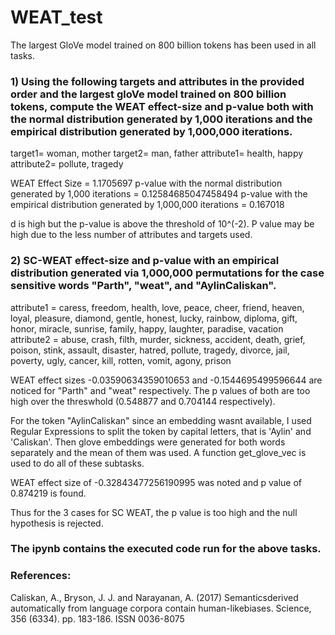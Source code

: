 # WEAT_test

The largest GloVe model trained on 800 billion tokens has been used in all tasks.

### 1) Using the following targets and attributes in the provided order and the largest gloVe model trained on 800 billion tokens, compute the WEAT effect-size and p-value both with the normal distribution generated by 1,000 iterations and the empirical distribution generated by 1,000,000 iterations.

target1= woman, mother
target2= man, father
attribute1= health, happy
attribute2= pollute, tragedy

WEAT Effect Size = 1.1705697
p-value with the normal distribution generated by 1,000 iterations = 0.12584685047458494
p-value with the empirical distribution generated by 1,000,000 iterations = 0.167018

d is high but the p-value is above the threshold of 10^(-2). P value may be high due to the less number of attributes and targets used.

### 2) SC-WEAT effect-size and p-value with an empirical distribution generated via 1,000,000 permutations for the case sensitive words "Parth", "weat", and "AylinCaliskan".

attribute1 = caress, freedom, health, love, peace, cheer, friend, heaven, loyal, pleasure, diamond, gentle, honest, lucky, rainbow, diploma, gift, honor, miracle, sunrise, family, happy, laughter, paradise, vacation
attribute2 = abuse, crash, filth, murder, sickness, accident, death, grief, poison, stink, assault, disaster, hatred, pollute, tragedy, divorce, jail, poverty, ugly, cancer, kill, rotten, vomit, agony, prison

WEAT effect sizes -0.03590634359010653 and -0.1544695499596644 are noticed for "Parth" and "weat" respectively. The p values of both are too high over the threswhold (0.548877 and 0.704144 respectively).

For the token "AylinCaliskan" since an embedding wasnt available, I used Regular Expressions to split the token by capital letters, that is 'Aylin' and 'Caliskan'. Then glove embeddings were generated for both words separately and the mean of them was used. A function get_glove_vec is used to do all of these subtasks.

WEAT effect size of -0.32843477256190995 was noted and p value of 0.874219 is found.

Thus for the 3 cases for SC WEAT, the p value is too high and the null hypothesis is rejected.

### The ipynb contains the executed code run for the above tasks.

### References: 

Caliskan, A., Bryson, J. J. and Narayanan, A. (2017) Semanticsderived automatically from language corpora contain human-likebiases. Science, 356 (6334). pp. 183-186. ISSN 0036-8075

